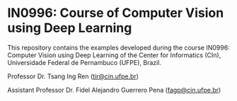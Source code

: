 # IN0996: Course of Computer Vision using Deep Learning

This repository contains the examples developed during the course IN0996: Computer Vision using Deep Learning of the Center for Informatics (CIn), Universidade Federal de Pernambuco (UFPE), Brazil.

Professor Dr. Tsang Ing Ren (tir@cin.ufpe.br)

Assistant Professor Dr. Fidel Alejandro Guerrero Pena (fagp@cin.ufpe.br)
